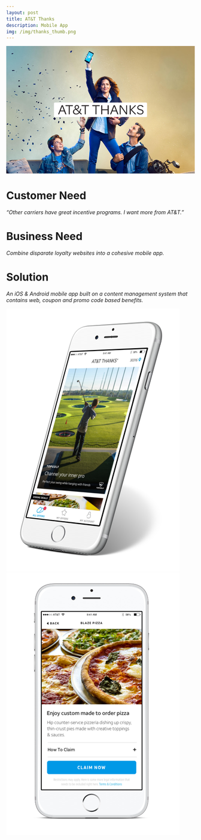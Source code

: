 ```yaml
---
layout: post
title: AT&T Thanks
description: Mobile App
img: /img/thanks_thumb.png
---
```


<img class="img_scale" src="/img/thanks_cover.png"/>


# Customer Need
*“Other carriers have great incentive programs. I want more from AT&T.”*

# Business Need
*Combine disparate loyalty websites into a cohesive mobile app.*

# Solution
*An iOS & Android mobile app built on a content management system that contains web, coupon and promo code based benefits.*

<img class="img_scale" src="/img/thanks1.png"/>

<img class="img_scale" src="/img/thanks2.png"/>
